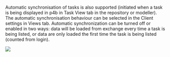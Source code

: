 Automatic synchronisation of tasks is also supported (initiated when a
task is being displayed in p4b in Task View tab in the repository or
modeller). The automatic synchronisation behaviour can be selected in
the Client settings in Views tab. Automatic synchronization can be
turned off or enabled in two ways: data will be loaded from exchange
every time a task is being listed, or data are only loaded the first
time the task is being listed (counted from login).

![](//images.ctfassets.net/utx1h0gfm1om/4VifiW0x0sWiCY4SaqaMSY/f5133d4f93b4334689e9956a524122fc/328857.png)